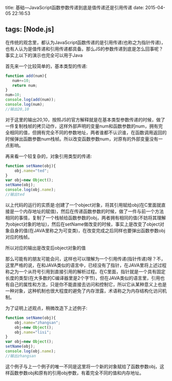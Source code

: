 title: 基础—JavaScript函数参数传递到底是值传递还是引用传递
date: 2015-04-05 22:16:53

tags: [Node.js]
---

在传统的观念里，都认为JavaScript函数传递的是引用传递(也称之为指针传递)，也有人认为是值传递和引用传递都具备。那么JS的参数传递到底是怎么回事呢？事实上以下的演示也完全可以用于Java

首先来一个比较简单的，基本类型的传递:
```javascript
function add(num){
   num+=10;
   return num;
}
num=10;
console.log(add(num));
console.log(num);
//输出20,10
```

  对于这里的输出20,10，按照JS的官方解释就是在基本类型参数传递的时候，做了一件复制栈帧的拷贝动作，这样外部声明的变量num和函数参数的num，拥有完全相同的值，但拥有完全不同的参数地址，两者谁都不认识谁，在函数调用返回的时候弹出函数参数num栈帧。所以改变函数参数num，对原有的外部变量没有一点影响。

再来看一个较复杂的，对象引用类型的传递:
```javascript
function setName(obj){
    obj.name="ted";
}
var obj=new Object();
setName(obj);
console.log(obj.name);
//输出ted
```

  以上代码的运行的实质是:创建了一个object对象，将其引用赋给obj(在C里面就直接是一个内存地址的赋值)，然后在传递函数参数的时候，做了一件与前一个方法相同的事情，复制了一个栈帧给函数参数的obj，两者拥有相同的值(不妨将其理解为object对象的地址)，然后在setName做改变的时候，事实上是改变了object对象自身的值(在JAVA里称之为可变类)，在改变完成之后同样也要弹出函数参数obj对应的栈帧。

所以对应的输出是改变后object对象的值

  那么可能有的朋友可能会问，这样也可以理解为一个引用传递(指针传递)呀？不，这里严格的说，在和JAVA类似的语言中，已经没有了指针，在JAVA里将上述过程称之为一个从符号引用到直接引用的解析过程。在C里面，指针就是一个具有固定长度的类型(在大多数的C编译器里是2个字节)，但在JAVA类似的语言里，引用也有自己的属性和方法，只是你不能直接去访问和控制它，所以它从某种意义上也是一种对象，这种机制也很大程度的避免了内存泄露，术语称之为内存结构化访问机制。

为了证明上述观点，稍微改造下上述例子:

```javascript
function setName(obj){
	obj.name="zhangsan";
	obj=new Object();
	obj.name="lisi";
}
var obj=new Object();
setName(obj);
console.log(obj.name);
//输出zhangsan
```
  这个例子与上一个例子的唯一不同是这里将一个新的对象赋给了函数参数obj，这样函数参数obj和原有的引用obj参数，有着完全不同的值和内存地址。
